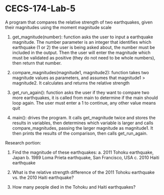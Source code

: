 # CECS-174-Lab-5
A program that compares the relative strength of two earthquakes, given their magnitudes using the moment magnitude scale

1. get_magnitude(number): function asks the user to input a earthquake magnitude. The number parameter is an integer that
identifies which earthquake (1 or 2) the user is being asked about, the number must be included in the output. Then the user 
will enter the magnitude which must be validated as positive (they do not need to be whole numbers), then return that number.

2. compare_magnitudes(magnitude1, magnitude2): function takes two magnitude values as parameters, and assumes that magnitude1 >
magnitude2. It calculates and returns the relative strength

3. get_run_again(): function asks the user if they want to compare two more earthquakes, it is called from main to determine if 
the main should loop again. The user must enter a 1 to continue, any other value means quit

4. main(): drives the program. It calls get_magnitude twice and stores the results in variables, then determines which variable 
is larger and calls compare_magnitudes, passing the larger magnitude as magnitude1. It then prints the results of the comparison,
then calls get_run_again. 

Research portion:

1. Find the magnitude of these earthquakes:
  a. 2011 Tohoku earthquake, Japan
  b. 1989 Loma Prieta earthquake, San Francisco, USA
  c. 2010 Haiti earthquake
  
2. What is the relative strength difference of the 2011 Tohoku earthquake vs. the 2010 Haiti earthquake?

3. How many people died in the Tohoku and Haiti earthquakes?
